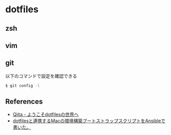 # dotfiles

## zsh

## vim

## git

以下のコマンドで設定を確認できる
```bash
$ git config -l
```

## References

* [Qiita - ようこそdotfilesの世界へ]( https://qiita.com/yutkat/items/c6c7584d9795799ee164 )
* [dotfilesと連携するMacの環境構築ブートストラップスクリプトをAnsibleで書いた。]( https://senyoltw.hatenablog.jp/entry/2020/06/12/190152 )